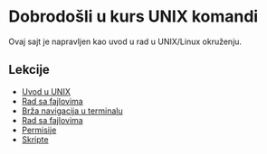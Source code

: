 # Dobrodošli u kurs UNIX komandi

Ovaj sajt je napravljen kao uvod u rad u UNIX/Linux okruženju.

## Lekcije

- [Uvod u UNIX](docs/1-unix.html)
- [Rad sa fajlovima](docs/2-filesystem_functions.html)
- [Brža navigacija u terminalu](docs/3-faster_terminal_navigation.html)
- [Rad sa fajlovima](docs/4-working_with_files.html)
- [Permisije](docs/5-permissions.html)
- [Skripte](docs/6-scripts.html)


<style>
.button-nav {
  padding: 0.5em 1em;
  background-color: #2d2d2d;
  color: white;
  text-decoration: none;
  border-radius: 5px;
  transition: background-color 0.3s ease;
}
.button-nav:hover {
  background-color: #444;
}
.nav-buttons-wrapper {
  display: flex;
  justify-content: space-between;
  margin-top: 2em;
  background-color: #e6f4ea; /* zelenkasta pozadina */
  padding: 1em;
  border-radius: 10px;
  box-shadow: 0 2px 6px rgba(0,0,0,0.1);
}
.nav-left, .nav-right {
  flex: 1;
}
.nav-left {
  text-align: left;
}
.nav-right {
  text-align: right;
}
</style>

